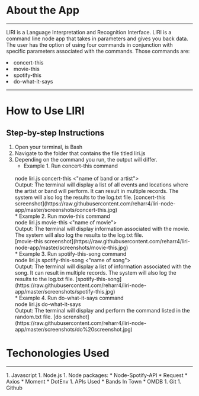 # About the App
<hr>

LIRI is a Language Interpretation and Recognition Interface. 
LIRI is a command line node app that takes in parameters and gives you back data.
The user has the option of using four commands in conjunction with specific parameters associated with the commands.
Those commands are:
<li>concert-this
<br>
<li>movie-this
<br>
<li>spotify-this
<br>
<li>do-what-it-says

<hr>

# How to Use LIRI

## Step-by-step Instructions
1. Open your terminal, is Bash
1. Navigate to the folder that contains the file titled liri.js
1. Depending on the command you run, the output will differ.
    * Example 1. Run concert-this command
    <br>
        node liri.js concert-this <"name of band or artist">
        <br>
        Output: The terminal will display a list of all events and locations where the artist or band will perform.
        It can result in multiple records. The system will also log the results to the log.txt file.
        [concert-this screenshot](https://raw.githubusercontent.com/reharr4/liri-node-app/master/screenshots/concert-this.jpg)
        <br>
    * Example 2. Run movie-this command
    <br>
        node liri.js movie-this <"name of movie">
        <br>
        Output: The terminal will display information associated with the movie.
        The system will also log the results to the log.txt file.
        <br>
        [movie-this screenshot](https://raw.githubusercontent.com/reharr4/liri-node-app/master/screenshots/movie-this.jpg)
        <br>
    * Example 3. Run spotify-this-song command
    <br>
        node liri.js spotify-this-song <"name of song">
        <br>
        Output: The terminal will display a list of information associated with the song. 
        It can result in multiple records. The system will also log the results to the log.txt file.
        [spotify-this-song](https://raw.githubusercontent.com/reharr4/liri-node-app/master/screenshots/spotify-this.jpg)
        <br>
    * Example 4. Run do-what-it-says command
    <br>
        node liri.js do-what-it-says
        <br>
        Output: The terminal will display and perform the command listed in the random.txt file.
        [do screnshot](https://raw.githubusercontent.com/reharr4/liri-node-app/master/screenshots/do%20screenshot.jpg)
        <br>
    
# Techonologies Used
<hr>
1. Javascript
1. Node.js
1. Node packages:
    * Node-Spotify-API
    * Request
    * Axios
    * Moment
    * DotEnv
1. APIs Used
    * Bands In Town
    * OMDB
1. Git
1. Github